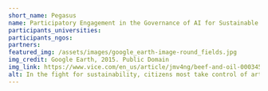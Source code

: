 ```yaml
---
short_name: Pegasus
name: Participatory Engagement in the Governance of AI for Sustainable Urban System
participants_universities:
participants_ngos:
partners:
featured_img: /assets/images/google_earth-image-round_fields.jpg
img_credit: Google Earth, 2015. Public Domain
img_link: https://www.vice.com/en_us/article/jmv4ng/beef-and-oil-0003456-v19n12
alt: In the fight for sustainability, citizens most take control of artificial intelligence
---
```

